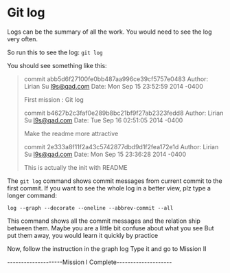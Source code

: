 # Git log

Logs can be the summary of all the work.
You would need to see the log very often.

So run this to see the log:
`
    git log
`

You should see something like this:

>commit abb5d6f27100fe0bb487aa996ce39cf5757e0483
>Author: Lirian Su <l9s@qad.com>
>Date:   Mon Sep 15 23:52:59 2014 -0400
>
>    First mission : Git log
>
>commit b4627b2c3faf0e289b8bc21bf9f27ab2323fedd8
>Author: Lirian Su <l9s@qad.com>
>Date:   Tue Sep 16 02:51:05 2014 -0400
>
>    Make the readme more attractive
>
>commit 2e333a8f11f2a43c5742877dbd9d1f2fea172e1d
>Author: Lirian Su <l9s@qad.com>
>Date:   Mon Sep 15 23:36:28 2014 -0400
>
>    This is actually the init with README

The `git log` command shows commit messages from current commit to the first commit.
If you want to see the whole log in a better view,
plz type a longer command:

`
    log --graph --decorate --oneline --abbrev-commit --all
`

This command shows all the commit messages and the relation ship between them.
Maybe you are a little bit confuse about what you see
But put them away, you would learn it quickly by practice

Now, follow the instruction in the graph log
Type it and go to Mission II



--------------------Mission I Complete--------------------
